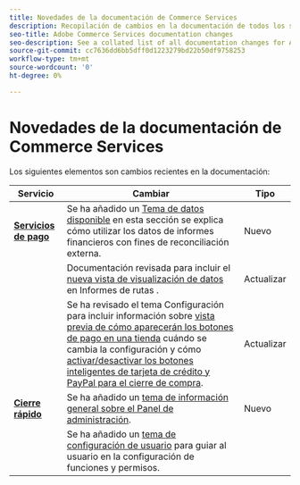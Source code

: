 ```yaml
---
title: Novedades de la documentación de Commerce Services
description: Recopilación de cambios en la documentación de todos los servicios de comercio
seo-title: Adobe Commerce Services documentation changes
seo-description: See a collated list of all documentation changes for Adobe Commerce Services and integration services.
source-git-commit: cc7636dd6bb5dff0d1223279bd22b50df9758253
workflow-type: tm+mt
source-wordcount: '0'
ht-degree: 0%

---
```


# Novedades de la documentación de Commerce Services

Los siguientes elementos son cambios recientes en la documentación:

<!-- * **Payment Services**
  * *NEW* Added an [Available data topic](https://experienceleague.adobe.com/docs/commerce-merchant-services/payment-services/reporting/data.html) that explains how to use financial reporting data for external reconciliation purposes.
  * Revised documentation to include the [new data visualization view](https://experienceleague.adobe.com/docs/commerce-merchant-services/payment-services/reporting/payouts.html#payouts-data-visualization-view) in Payouts reporting.
  * Revised the Settings topic to include information about [previewing how payment buttons will appear in a store](https://experienceleague.adobe.com/docs/commerce-merchant-services/payment-services/configure/settings.html#payment-buttons) when the configuration is changed and added instructions for [enabling/disabling credit card and PayPal smart buttons for checkout](https://experienceleague.adobe.com/docs/commerce-merchant-services/payment-services/configure/settings.html#configure-payment-options).
* **Quick Checkout**
  * *NEW* Added an [overview topic about the Admin Panel](https://experienceleague.adobe.com/docs/commerce-merchant-services/quick-checkout/getting-started/quick-checkout-admin-panel/admin-panel.html).
  * *NEW* Added a [user setup topic](https://experienceleague.adobe.com/docs/commerce-merchant-services/quick-checkout/getting-started/quick-checkout-admin-panel/user-roles-setup.html) to guide the user in configuring roles and permissions. -->

| Servicio | Cambiar | Tipo |
|  ---  |  ---  |  ---  |
| [**Servicios de pago**](https://experienceleague.adobe.com/docs/commerce-merchant-services/payment-services/guide-overview.html) | Se ha añadido un [Tema de datos disponible](https://experienceleague.adobe.com/docs/commerce-merchant-services/payment-services/reporting/data.html) en esta sección se explica cómo utilizar los datos de informes financieros con fines de reconciliación externa. | Nuevo |
|  | Documentación revisada para incluir el [nueva vista de visualización de datos](https://experienceleague.adobe.com/docs/commerce-merchant-services/payment-services/reporting/payouts.html#payouts-data-visualization-view) en Informes de rutas . | Actualizar |
|  | Se ha revisado el tema Configuración para incluir información sobre [vista previa de cómo aparecerán los botones de pago en una tienda](https://experienceleague.adobe.com/docs/commerce-merchant-services/payment-services/configure/settings.html#payment-buttons) cuándo se cambia la configuración y cómo [activar/desactivar los botones inteligentes de tarjeta de crédito y PayPal para el cierre de compra](https://experienceleague.adobe.com/docs/commerce-merchant-services/payment-services/configure/settings.html#configure-payment-options). | Actualizar |
| [**Cierre rápido**](https://experienceleague.adobe.com/docs/commerce-merchant-services/quick-checkout/overview.html) | Se ha añadido un [tema de información general sobre el Panel de administración](https://experienceleague.adobe.com/docs/commerce-merchant-services/quick-checkout/getting-started/quick-checkout-admin-panel/admin-panel.html). | Nuevo |
|  | Se ha añadido un [tema de configuración de usuario](https://experienceleague.adobe.com/docs/commerce-merchant-services/quick-checkout/getting-started/quick-checkout-admin-panel/user-roles-setup.html) para guiar al usuario en la configuración de funciones y permisos. |
